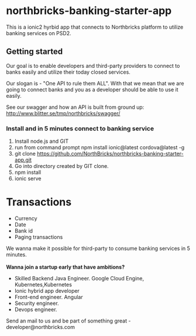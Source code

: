 # northbricks-banking-starter-app
This is a ionic2 hyrbid app that connects to Northbricks platform to utilize banking services on PSD2.

##  Getting started
Our goal is to enable developers and third-party providers to connect to banks easily and utilize their today closed services. 

Our slogan is - "One API to rule them ALL". With that we mean that we are going to connect banks and you as a developer should be able to use it easily.

See our swagger and how an API is built from ground up:
http://www.blitter.se/tmp/northbricks/swagger/


### Install and in 5 minutes connect to banking service
1. Install node.js and GIT
2. run from command prompt npm install ionic@latest cordova@latest -g
3. git clone https://github.com/NorthBricks/northbricks-banking-starter-app.git
4. Go into directory created by GIT clone. 
5. npm install
6. ionic serve


# Transactions
- Currency
- Date
- Bank id 
- Paging transactions

We wanna make it possible for third-party to consume
  banking services in 5 minutes.
  <br><br>
  <b>Wanna join a startup early that have ambitions? </b>
  <ul>
    <li>Skilled Backend Java Engineer. Google Cloud Engine, Kubernetes,Kubernetes</li>
    <li>Ionic hybrid app developer </li>
    <li>Front-end engineer. Angular </li>
    <li>Security engineer.</li>
    <li>Devops engineer.</li>

  </ul>
  Send an mail to us and be part of something great - developer@northbricks.com
